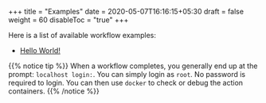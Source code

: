 +++
title = "Examples"
date = 2020-05-07T16:16:15+05:30
draft = false
weight = 60
disableToc = "true"
+++

Here is a list of available workflow examples:

- [Hello World!](/examples/hello-world)

{{% notice tip %}}
When a workflow completes, you generally end up at the prompt: `localhost login:`.
You can simply login as `root`.
No password is required to login.
You can then use `docker` to check or debug the action containers.
{{% /notice %}}
